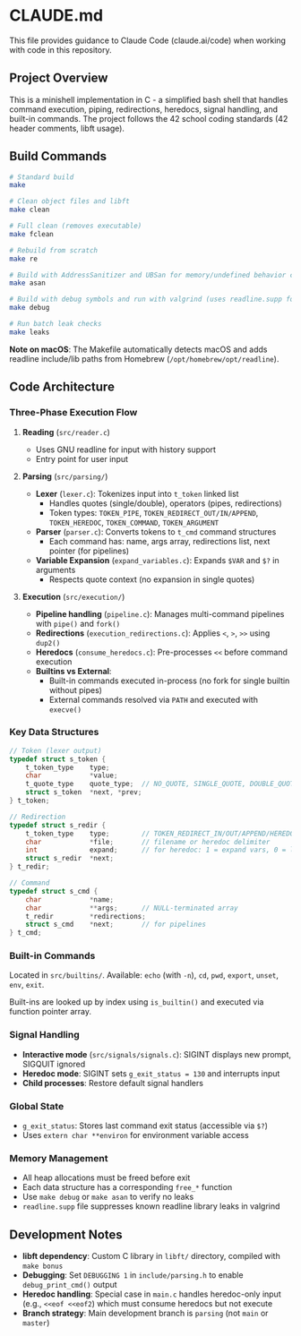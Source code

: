 # CLAUDE.md

This file provides guidance to Claude Code (claude.ai/code) when working with code in this repository.

## Project Overview

This is a minishell implementation in C - a simplified bash shell that handles command execution, piping, redirections, heredocs, signal handling, and built-in commands. The project follows the 42 school coding standards (42 header comments, libft usage).

## Build Commands

```bash
# Standard build
make

# Clean object files and libft
make clean

# Full clean (removes executable)
make fclean

# Rebuild from scratch
make re

# Build with AddressSanitizer and UBSan for memory/undefined behavior checks
make asan

# Build with debug symbols and run with valgrind (uses readline.supp for suppressions)
make debug

# Run batch leak checks
make leaks
```

**Note on macOS**: The Makefile automatically detects macOS and adds readline include/lib paths from Homebrew (`/opt/homebrew/opt/readline`).

## Code Architecture

### Three-Phase Execution Flow

1. **Reading** (`src/reader.c`)
   - Uses GNU readline for input with history support
   - Entry point for user input

2. **Parsing** (`src/parsing/`)
   - **Lexer** (`lexer.c`): Tokenizes input into `t_token` linked list
     - Handles quotes (single/double), operators (pipes, redirections)
     - Token types: `TOKEN_PIPE`, `TOKEN_REDIRECT_OUT/IN/APPEND`, `TOKEN_HEREDOC`, `TOKEN_COMMAND`, `TOKEN_ARGUMENT`
   - **Parser** (`parser.c`): Converts tokens to `t_cmd` command structures
     - Each command has: name, args array, redirections list, next pointer (for pipelines)
   - **Variable Expansion** (`expand_variables.c`): Expands `$VAR` and `$?` in arguments
     - Respects quote context (no expansion in single quotes)

3. **Execution** (`src/execution/`)
   - **Pipeline handling** (`pipeline.c`): Manages multi-command pipelines with `pipe()` and `fork()`
   - **Redirections** (`execution_redirections.c`): Applies `<`, `>`, `>>` using `dup2()`
   - **Heredocs** (`consume_heredocs.c`): Pre-processes `<<` before command execution
   - **Builtins vs External**:
     - Built-in commands executed in-process (no fork for single builtin without pipes)
     - External commands resolved via `PATH` and executed with `execve()`

### Key Data Structures

```c
// Token (lexer output)
typedef struct s_token {
    t_token_type    type;
    char            *value;
    t_quote_type    quote_type;  // NO_QUOTE, SINGLE_QUOTE, DOUBLE_QUOTE
    struct s_token  *next, *prev;
} t_token;

// Redirection
typedef struct s_redir {
    t_token_type    type;        // TOKEN_REDIRECT_IN/OUT/APPEND/HEREDOC
    char            *file;       // filename or heredoc delimiter
    int             expand;      // for heredoc: 1 = expand vars, 0 = literal
    struct s_redir  *next;
} t_redir;

// Command
typedef struct s_cmd {
    char            *name;
    char            **args;      // NULL-terminated array
    t_redir         *redirections;
    struct s_cmd    *next;       // for pipelines
} t_cmd;
```

### Built-in Commands

Located in `src/builtins/`. Available: `echo` (with `-n`), `cd`, `pwd`, `export`, `unset`, `env`, `exit`.

Built-ins are looked up by index using `is_builtin()` and executed via function pointer array.

### Signal Handling

- **Interactive mode** (`src/signals/signals.c`): SIGINT displays new prompt, SIGQUIT ignored
- **Heredoc mode**: SIGINT sets `g_exit_status = 130` and interrupts input
- **Child processes**: Restore default signal handlers

### Global State

- `g_exit_status`: Stores last command exit status (accessible via `$?`)
- Uses `extern char **environ` for environment variable access

### Memory Management

- All heap allocations must be freed before exit
- Each data structure has a corresponding `free_*` function
- Use `make debug` or `make asan` to verify no leaks
- `readline.supp` file suppresses known readline library leaks in valgrind

## Development Notes

- **libft dependency**: Custom C library in `libft/` directory, compiled with `make bonus`
- **Debugging**: Set `DEBUGGING 1` in `include/parsing.h` to enable `debug_print_cmd()` output
- **Heredoc handling**: Special case in `main.c` handles heredoc-only input (e.g., `<<eof <<eof2`) which must consume heredocs but not execute
- **Branch strategy**: Main development branch is `parsing` (not `main` or `master`)
